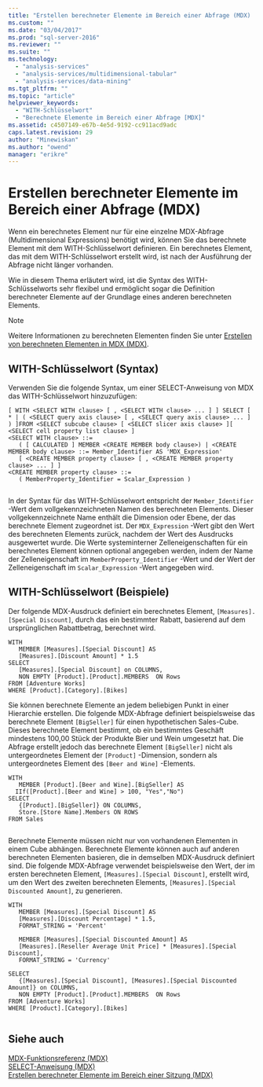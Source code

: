 ```yaml
---
title: "Erstellen berechneter Elemente im Bereich einer Abfrage (MDX) | Microsoft Docs"
ms.custom: ""
ms.date: "03/04/2017"
ms.prod: "sql-server-2016"
ms.reviewer: ""
ms.suite: ""
ms.technology: 
  - "analysis-services"
  - "analysis-services/multidimensional-tabular"
  - "analysis-services/data-mining"
ms.tgt_pltfrm: ""
ms.topic: "article"
helpviewer_keywords: 
  - "WITH-Schlüsselwort"
  - "Berechnete Elemente im Bereich einer Abfrage [MDX]"
ms.assetid: c4507149-e67b-4e5d-9192-cc911acd9adc
caps.latest.revision: 29
author: "Minewiskan"
ms.author: "owend"
manager: "erikre"
---
```

# Erstellen berechneter Elemente im Bereich einer Abfrage (MDX)
  Wenn ein berechnetes Element nur für eine einzelne MDX-Abfrage (Multidimensional Expressions) benötigt wird, können Sie das berechnete Element mit dem WITH-Schlüsselwort definieren. Ein berechnetes Element, das mit dem WITH-Schlüsselwort erstellt wird, ist nach der Ausführung der Abfrage nicht länger vorhanden.  
  
 Wie in diesem Thema erläutert wird, ist die Syntax des WITH-Schlüsselworts sehr flexibel und ermöglicht sogar die Definition berechneter Elemente auf der Grundlage eines anderen berechneten Elements.  
  
> [!NOTE]  
>  Weitere Informationen zu berechneten Elementen finden Sie unter [Erstellen von berechneten Elementen in MDX &#40;MDX&#41;](../../../analysis-services/multidimensional-models/mdx/building-calculated-members-in-mdx-mdx.md).  
  
## WITH-Schlüsselwort (Syntax)  
 Verwenden Sie die folgende Syntax, um einer SELECT-Anweisung von MDX das WITH-Schlüsselwort hinzuzufügen:  
  
```  
[ WITH <SELECT WITH clause> [ , <SELECT WITH clause> ... ] ] SELECT [ * | ( <SELECT query axis clause> [ , <SELECT query axis clause> ... ] ) ]FROM <SELECT subcube clause> [ <SELECT slicer axis clause> ][ <SELECT cell property list clause> ]  
<SELECT WITH clause> ::=  
   ( [ CALCULATED ] MEMBER <CREATE MEMBER body clause>) | <CREATE MEMBER body clause> ::= Member_Identifier AS 'MDX_Expression'  
   [ <CREATE MEMBER property clause> [ , <CREATE MEMBER property clause> ... ] ]  
<CREATE MEMBER property clause> ::=  
   ( MemberProperty_Identifier = Scalar_Expression )  
  
```  
  
 In der Syntax für das WITH-Schlüsselwort entspricht der `Member_Identifier` -Wert dem vollgekennzeichneten Namen des berechneten Elements. Dieser vollgekennzeichnete Name enthält die Dimension oder Ebene, der das berechnete Element zugeordnet ist. Der `MDX_Expression` -Wert gibt den Wert des berechneten Elements zurück, nachdem der Wert des Ausdrucks ausgewertet wurde. Die Werte systeminterner Zelleneigenschaften für ein berechnetes Element können optional angegeben werden, indem der Name der Zelleneigenschaft im `MemberProperty_Identifier` -Wert und der Wert der Zelleneigenschaft im `Scalar_Expression` -Wert angegeben wird.  
  
## WITH-Schlüsselwort (Beispiele)  
 Der folgende MDX-Ausdruck definiert ein berechnetes Element, `[Measures].[Special Discount]`, durch das ein bestimmter Rabatt, basierend auf dem ursprünglichen Rabattbetrag, berechnet wird.  
  
```  
WITH   
   MEMBER [Measures].[Special Discount] AS  
   [Measures].[Discount Amount] * 1.5  
SELECT   
   [Measures].[Special Discount] on COLUMNS,  
   NON EMPTY [Product].[Product].MEMBERS  ON Rows  
FROM [Adventure Works]  
WHERE [Product].[Category].[Bikes]  
```  
  
 Sie können berechnete Elemente an jedem beliebigen Punkt in einer Hierarchie erstellen. Die folgende MDX-Abfrage definiert beispielsweise das berechnete Element `[BigSeller]` für einen hypothetischen Sales-Cube. Dieses berechnete Element bestimmt, ob ein bestimmtes Geschäft mindestens 100,00 Stück der Produkte Bier und Wein umgesetzt hat. Die Abfrage erstellt jedoch das berechnete Element `[BigSeller]` nicht als untergeordnetes Element der `[Product]` -Dimension, sondern als untergeordnetes Element des `[Beer and Wine]` -Elements.  
  
```  
WITH   
   MEMBER [Product].[Beer and Wine].[BigSeller] AS  
  IIf([Product].[Beer and Wine] > 100, "Yes","No")  
SELECT  
   {[Product].[BigSeller]} ON COLUMNS,  
   Store.[Store Name].Members ON ROWS  
FROM Sales  
  
```  
  
 Berechnete Elemente müssen nicht nur von vorhandenen Elementen in einem Cube abhängen. Berechnete Elemente können auch auf anderen berechneten Elementen basieren, die in demselben MDX-Ausdruck definiert sind. Die folgende MDX-Abfrage verwendet beispielsweise den Wert, der im ersten berechneten Element, `[Measures].[Special Discount]`, erstellt wird, um den Wert des zweiten berechneten Elements, `[Measures].[Special Discounted Amount]`, zu generieren.  
  
```  
WITH   
   MEMBER [Measures].[Special Discount] AS  
   [Measures].[Discount Percentage] * 1.5,   
   FORMAT_STRING = 'Percent'  
  
   MEMBER [Measures].[Special Discounted Amount] AS  
   [Measures].[Reseller Average Unit Price] * [Measures].[Special Discount],   
   FORMAT_STRING = 'Currency'  
  
SELECT   
   {[Measures].[Special Discount], [Measures].[Special Discounted Amount]} on COLUMNS,  
   NON EMPTY [Product].[Product].MEMBERS  ON Rows  
FROM [Adventure Works]  
WHERE [Product].[Category].[Bikes]  
  
```  
  
## Siehe auch  
 [MDX-Funktionsreferenz &#40;MDX&#41;](../../../mdx/mdx-function-reference-mdx.md)   
 [SELECT-Anweisung &#40;MDX&#41;](../Topic/SELECT%20Statement%20\(MDX\).md)   
 [Erstellen berechneter Elemente im Bereich einer Sitzung &#40;MDX&#41;](../../../analysis-services/multidimensional-models/mdx/creating-session-scoped-calculated-members-mdx.md)  
  
  